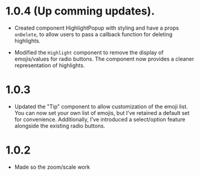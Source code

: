 # 1.0.4 (Up comming updates).

* Created component HighlightPopup with styling and have a props `onDelete`, to allow users to pass a callback function for deleting highlights. 

* Modified the `Highlight` component to remove the display of emojis/values for radio buttons. The component now provides a cleaner representation of highlights.


# 1.0.3

* Updated the "Tip" component to allow customization of the emoji list. You can now set your own list of emojis, but I've retained a default set for convenience. Additionally, I've introduced a select/option feature alongside the existing radio buttons.


# 1.0.2

* Made so the zoom/scale work